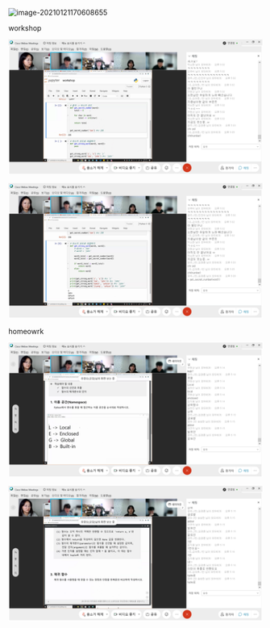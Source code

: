 ![image-20210121170608655](C:\Users\user\AppData\Roaming\Typora\typora-user-images\image-20210121170608655.png)

workshop





![image-20210121170704916](222.assets/image-20210121170704916.png)





![image-20210121171114531](222.assets/image-20210121171114531.png)





homeowrk

![image-20210121171543312](222.assets/image-20210121171543312.png)





![image-20210121171707146](222.assets/image-20210121171707146.png)